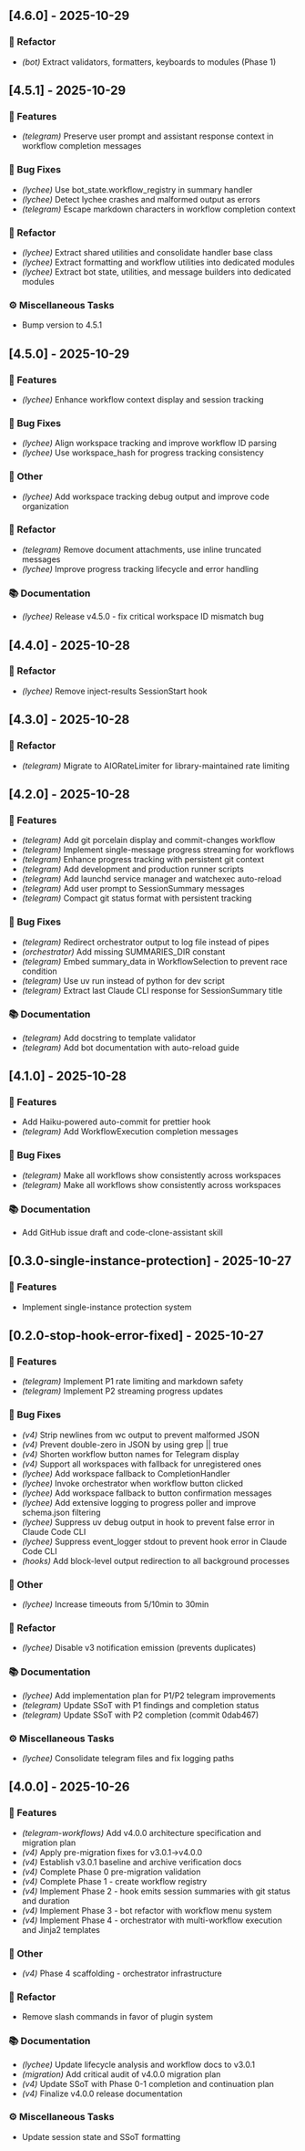 ## [4.6.0] - 2025-10-29

### 🚜 Refactor

- *(bot)* Extract validators, formatters, keyboards to modules (Phase 1)
## [4.5.1] - 2025-10-29

### 🚀 Features

- *(telegram)* Preserve user prompt and assistant response context in workflow completion messages

### 🐛 Bug Fixes

- *(lychee)* Use bot_state.workflow_registry in summary handler
- *(lychee)* Detect lychee crashes and malformed output as errors
- *(telegram)* Escape markdown characters in workflow completion context

### 🚜 Refactor

- *(lychee)* Extract shared utilities and consolidate handler base class
- *(lychee)* Extract formatting and workflow utilities into dedicated modules
- *(lychee)* Extract bot state, utilities, and message builders into dedicated modules

### ⚙️ Miscellaneous Tasks

- Bump version to 4.5.1
## [4.5.0] - 2025-10-29

### 🚀 Features

- *(lychee)* Enhance workflow context display and session tracking

### 🐛 Bug Fixes

- *(lychee)* Align workspace tracking and improve workflow ID parsing
- *(lychee)* Use workspace_hash for progress tracking consistency

### 💼 Other

- *(lychee)* Add workspace tracking debug output and improve code organization

### 🚜 Refactor

- *(telegram)* Remove document attachments, use inline truncated messages
- *(lychee)* Improve progress tracking lifecycle and error handling

### 📚 Documentation

- *(lychee)* Release v4.5.0 - fix critical workspace ID mismatch bug
## [4.4.0] - 2025-10-28

### 🚜 Refactor

- *(lychee)* Remove inject-results SessionStart hook
## [4.3.0] - 2025-10-28

### 🚜 Refactor

- *(telegram)* Migrate to AIORateLimiter for library-maintained rate limiting
## [4.2.0] - 2025-10-28

### 🚀 Features

- *(telegram)* Add git porcelain display and commit-changes workflow
- *(telegram)* Implement single-message progress streaming for workflows
- *(telegram)* Enhance progress tracking with persistent git context
- *(telegram)* Add development and production runner scripts
- *(telegram)* Add launchd service manager and watchexec auto-reload
- *(telegram)* Add user prompt to SessionSummary messages
- *(telegram)* Compact git status format with persistent tracking

### 🐛 Bug Fixes

- *(telegram)* Redirect orchestrator output to log file instead of pipes
- *(orchestrator)* Add missing SUMMARIES_DIR constant
- *(telegram)* Embed summary_data in WorkflowSelection to prevent race condition
- *(telegram)* Use uv run instead of python for dev script
- *(telegram)* Extract last Claude CLI response for SessionSummary title

### 📚 Documentation

- *(telegram)* Add docstring to template validator
- *(telegram)* Add bot documentation with auto-reload guide
## [4.1.0] - 2025-10-28

### 🚀 Features

- Add Haiku-powered auto-commit for prettier hook
- *(telegram)* Add WorkflowExecution completion messages

### 🐛 Bug Fixes

- *(telegram)* Make all workflows show consistently across workspaces
- *(telegram)* Make all workflows show consistently across workspaces

### 📚 Documentation

- Add GitHub issue draft and code-clone-assistant skill
## [0.3.0-single-instance-protection] - 2025-10-27

### 🚀 Features

- Implement single-instance protection system
## [0.2.0-stop-hook-error-fixed] - 2025-10-27

### 🚀 Features

- *(telegram)* Implement P1 rate limiting and markdown safety
- *(telegram)* Implement P2 streaming progress updates

### 🐛 Bug Fixes

- *(v4)* Strip newlines from wc output to prevent malformed JSON
- *(v4)* Prevent double-zero in JSON by using grep || true
- *(v4)* Shorten workflow button names for Telegram display
- *(v4)* Support all workspaces with fallback for unregistered ones
- *(lychee)* Add workspace fallback to CompletionHandler
- *(lychee)* Invoke orchestrator when workflow button clicked
- *(lychee)* Add workspace fallback to button confirmation messages
- *(lychee)* Add extensive logging to progress poller and improve schema.json filtering
- *(lychee)* Suppress uv debug output in hook to prevent false error in Claude Code CLI
- *(lychee)* Suppress event_logger stdout to prevent hook error in Claude Code CLI
- *(hooks)* Add block-level output redirection to all background processes

### 💼 Other

- *(lychee)* Increase timeouts from 5/10min to 30min

### 🚜 Refactor

- *(lychee)* Disable v3 notification emission (prevents duplicates)

### 📚 Documentation

- *(lychee)* Add implementation plan for P1/P2 telegram improvements
- *(telegram)* Update SSoT with P1 findings and completion status
- *(telegram)* Update SSoT with P2 completion (commit 0dab467)

### ⚙️ Miscellaneous Tasks

- *(lychee)* Consolidate telegram files and fix logging paths
## [4.0.0] - 2025-10-26

### 🚀 Features

- *(telegram-workflows)* Add v4.0.0 architecture specification and migration plan
- *(v4)* Apply pre-migration fixes for v3.0.1→v4.0.0
- *(v4)* Establish v3.0.1 baseline and archive verification docs
- *(v4)* Complete Phase 0 pre-migration validation
- *(v4)* Complete Phase 1 - create workflow registry
- *(v4)* Implement Phase 2 - hook emits session summaries with git status and duration
- *(v4)* Implement Phase 3 - bot refactor with workflow menu system
- *(v4)* Implement Phase 4 - orchestrator with multi-workflow execution and Jinja2 templates

### 💼 Other

- *(v4)* Phase 4 scaffolding - orchestrator infrastructure

### 🚜 Refactor

- Remove slash commands in favor of plugin system

### 📚 Documentation

- *(lychee)* Update lifecycle analysis and workflow docs to v3.0.1
- *(migration)* Add critical audit of v4.0.0 migration plan
- *(v4)* Update SSoT with Phase 0-1 completion and continuation plan
- *(v4)* Finalize v4.0.0 release documentation

### ⚙️ Miscellaneous Tasks

- Update session state and SSoT formatting
